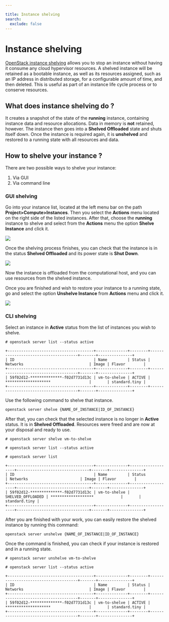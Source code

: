 ```yaml
---

title: Instance shelving
search:
  exclude: false
---
```


# Instance shelving 

[OpenStack instance shelving](https://docs.openstack.org/ocata/user-guide/cli-stop-and-start-an-instance.html#shelve-and-unshelve-an-instance) allows you to stop an instance without having it consume any cloud hypervisor resources. A shelved instance will be retained as a bootable instance, as well as its resources assigned, such as an IP address in distributed storage, for a configurable amount of time, and then deleted. This is useful as part of an instance life cycle process or to conserve resources.

## What does instance shelving do ?

It creates a snapshot of the state of the **running** instance, containing instance data and resource allocations. Data in memory is **not** retained, however. The instance then goes into a **Shelved Offloaded** state and shuts itself down. Once the instance is required again, it is **unshelved** and restored to a running state with all resources and data.

## How to shelve your instance ?

There are two possible ways to shelve your instance:

1. Via GUI
2. Via command line

### GUI shelving

Go into your instance list, located at the left menu bar on the path **Project>Compute>Instances**. Then you select the **Actions** menu located on the right side of the listed instances. After that, choose the **running** instance to shelve and select from the **Actions** menu the option **Shelve Instance** and click it.

![](/img/openstack/instance-shelving/shelving.png)

Once the shelving process finishes, you can check that the instance is in the status **Shelved Offloaded** and its power state is **Shut Down**.

![](/img/openstack/instance-shelving/shelving_status.png)

Now the instance is offloaded from the computational host, and you can use resources from the shelved instance.

Once you are finished and wish to restore your instance to a running state, go and select the option **Unshelve Instance** from **Actions** menu and click it.
 
 ![](/img/openstack/instance-shelving/unshelving.png)

### CLI shelving

Select an instance in **Active** status from the list of instances you wish to shelve.

```
# openstack server list --status active 

+--------------------------------------+--------------+--------+--------------------------------------+-------+---------------+
| ID                                   | Name         | Status | Networks                             | Image | Flavor        |
+--------------------------------------+--------------+--------+--------------------------------------+-------+---------------+
| 59f02d12-**************-f02d7731d13c | vm-to-shelve | ACTIVE | ********************                 |       | standard.tiny |
+--------------------------------------+--------------+--------+--------------------------------------+-------+---------------+
```

Use the following command to shelve that instance.

```
openstack server shelve {NAME_OF_INSTANCE|ID_OF_INSTANCE}
```
After that, you can check that the selected instance is no longer in **Active** status. It is in **Shelved Offloaded**. Resources were freed and are now at your disposal and ready to use.

```
# openstack server shelve vm-to-shelve

# openstack server list --status active 

# openstack server list

+--------------------------------------+--------------+-------------------+--------------------------------+-------+---------------+
| ID                                   | Name         | Status            | Networks                       | Image | Flavor        |
+--------------------------------------+--------------+-------------------+--------------------------------+-------+---------------+
| 59f02d12-**************-f02d7731d13c | vm-to-shelve | SHELVED_OFFLOADED | *******************            |       | standard.tiny |
+--------------------------------------+--------------+-------------------+--------------------------------+-------+---------------+

```

After you are finished with your work, you can easily restore the shelved instance by running this command:

```
openstack server unshelve {NAME_OF_INSTANCE|ID_OF_INSTANCE}
```

 Once the command is finished, you can check if your instance is restored and in a running state.

```
# openstack server unshelve vm-to-shelve

# openstack server list --status active 

+--------------------------------------+--------------+--------+--------------------------------------+-------+---------------+
| ID                                   | Name         | Status | Networks                             | Image | Flavor        |
+--------------------------------------+--------------+--------+--------------------------------------+-------+---------------+
| 59f02d12-**************-f02d7731d13c | vm-to-shelve | ACTIVE | ********************                 |       | standard.tiny |
+--------------------------------------+--------------+--------+--------------------------------------+-------+---------------+
```